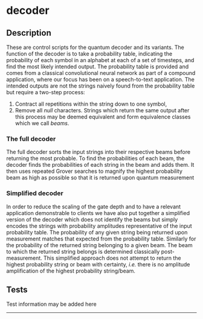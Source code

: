 # decoder


## Description
These are control scripts for the quantum decoder and its variants.
The function of the decoder is to take a probability table, indicating the probability of each symbol in an alphabet at each of a set of timesteps, and find the most likely intended output.
The probability table is provided and comes from a classical convolutional neural network as part of a compound application, where our focus has been on a speech-to-text application. The intended outputs are not the strings naively found from the probability table but require a two-step process:
1. Contract all repetitions within the string down to one symbol,
2. Remove all _null_ characters.
Strings which return the same output after this process may be deemed equivalent and form equivalence classes which we call _beams_.
### The full decoder
The full decoder sorts the input strings into their respective beams before returning the most probable.
To find the probabilities of each beam, the decoder finds the probabilities of each string in the beam and adds them. It then uses repeated Grover searches to magnify the highest probability beam as high as possible so that it is returned upon quantum measurement
### Simplified decoder
In order to reduce the scaling of the gate depth and to have a relevant application demonstrable to clients we have also put together a simplified version of the decoder which does not identify the beams but simply encodes the strings with probability amplitudes representative of the input probability table. The probability of any given string being returned upon measurement matches that expected from the probability table. Similarly for the probability of the returned string belonging to a given beam. The beam to which the returned string belongs is determined classically post-measurement. This simplified approach does not attempt to return the highest probability string or beam with certainty, _i.e._ there is no amplitude amplification of the highest probability string/beam.

## Tests
Test information may be added here

***
